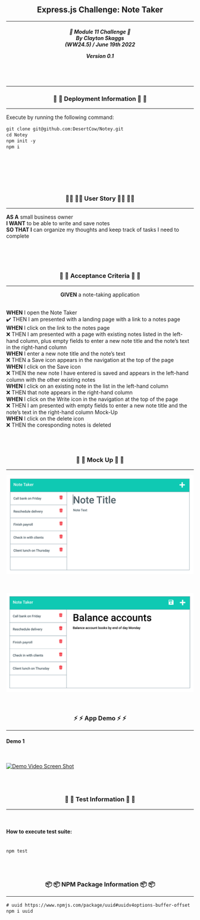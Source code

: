 <h2 align="center">Express.js Challenge: Note Taker</h2>

---

<div align="center">

<h5 align="center">

💼 Module 11 Challenge 💼<br>
By Clayton Skaggs<br>
(WW24.5) / June 19th 2022

Version 0.1</h5>
</div>

<br>
<br>

---

<h3 align="center">🚀 🚀 Deployment Information 🚀 🚀</h3>

---

Execute by running the following command:

````
git clone git@github.com:DesertCow/Notey.git
cd Notey
npm init -y
npm i


````

<br>
<br>
<br>
<br>

<h3 align="center">🧙‍♂️ 🧙‍♂️ User Story 🧙‍♂️ 🧙‍♂️</h3>

----

<p><b>AS A</b> small business owner<br>
<b>I WANT</b> to be able to write and save notes<br>
<b>SO THAT I</b> can organize my thoughts and keep track of tasks I need to complete</p>

<br>
<br>
<br>

<h3 align="center">🌟 🌟 Acceptance Criteria 🌟 🌟</h3>

---
<p align="center"> <b>GIVEN</b> a note-taking application<br><br></p>
<p align="left"><b>WHEN</b> I open the Note Taker<br>
✔️  THEN I am presented with a landing page with a link to a notes page<br>
<b>WHEN</b> I click on the link to the notes page<br>
❌  THEN I am presented with a page with existing notes listed in the left-hand column, plus empty fields to enter a new note title and the note’s text in the right-hand column<br>
<b>WHEN</b> I enter a new note title and the note’s text<br>
❌  THEN a Save icon appears in the navigation at the top of the page<br>
<b>WHEN</b> I click on the Save icon<br>
❌  THEN the new note I have entered is saved and appears in the left-hand column with the other existing notes<br>
<b>WHEN</b> I click on an existing note in the list in the left-hand column<br>
❌ THEN that note appears in the right-hand column<br>
<b>WHEN</b> I click on the Write icon in the navigation at the top of the page<br>
❌ THEN I am presented with empty fields to enter a new note title and the note’s text in the right-hand column Mock-Up<br>
<b>WHEN</b> I click on the delete icon<br>
❌ THEN the coresponding notes is deleted<br>
<br>
<br>
<br>

<h3 align="center">📐 📐 Mock Up 📐 📐</h3>

---
<p align="center">
  <img src="./Develop/public/assets/img/Mockup-01.png" alt="Mock Up of App" width="650")
</p>

<br>
<br>
<br>

<p align="center">
  <img src="./Develop/public/assets/img/Mockup-02.png" alt="Mock Up of App" width="650")
</p>

<br>
<br>
<br>

<h3 align="center">⚡ ⚡ App Demo ⚡ ⚡</h3>

---
<h4>Demo 1</h4><br>

[![Demo Video Screen Shot](https://img.youtube.com/vi/##VIDEONAME/0.jpg)](https://www.youtube.com/watch?v=##VIDEONAME)


<br>
<br>

<h3 align="center">🧪 🧪 Test Information 🧪 🧪</h3>

-----

<br>

<h4>How to execute test suite:</h4>

````

npm test

````

<br>
<br>

<h3 align="center">📦 📦 NPM Package Information 📦 📦</h3>

-----

````
# uuid https://www.npmjs.com/package/uuid#uuidv4options-buffer-offset
npm i uuid

````



<br>

<br>
<br>
